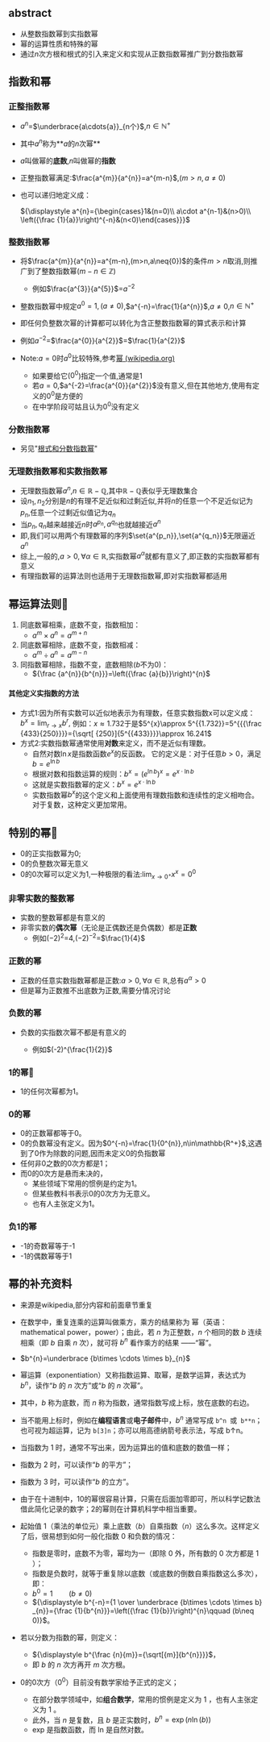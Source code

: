 ## abstract



- 从整数指数幂到实指数幂
- 幂的运算性质和特殊的幂
- 通过$n$次方根和根式的引入来定义和实现从正数指数幂推广到分数指数幂

## 指数和幂

### 正整指数幂

- $a^{n}$=$\underbrace{a\cdots{a}}_{n个}$,$n\in\mathbb{N^{+}}$

- 其中$a^{n}$称为**$a$的$n$次幂**

- $a$叫做幂的**底数**,$n$叫做幂的**指数**

- 正整指数幂满足:$\frac{a^{m}}{a^{n}}=a^{m-n}$,$(m>n,a\neq{0})$

- 也可以递归地定义成：

  ${\displaystyle a^{n}={\begin{cases}1&(n=0)\\
  	a\cdot a^{n-1}&(n>0)\\
  	\left({\frac {1}{a}}\right)^{-n}&(n<0)\end{cases}}}$

### 整数指数幂

- 将$\frac{a^{m}}{a^{n}}=a^{m-n},(m>n,a\neq{0})$的条件$m>n$取消,则推广到了整数指数幂($m-n\in{\mathbb{Z}}$)
  - 例如$\frac{a^{3}}{a^{5}}$=$a^{-2}$
- 整数指数幂中规定$a^{0}=1,(a\neq{0})$,$a^{-n}=\frac{1}{a^{n}}$,$a\neq{0}$,$n\in{\mathbb{N^{+}}}$
- 即任何负整数次幂的计算都可以转化为含正整数指数幂的算式表示和计算

- 例如$a^{-2}$=$\frac{a^{0}}{a^{2}}$=$\frac{1}{a^{2}}$
- Note:$a=0$时$a^{0}$比较特殊,参考[幂  (wikipedia.org)](https://zh.wikipedia.org/zh-cn/冪)
  - 如果要给它($0^0$)指定一个值,通常是1
  - 若$a=0$,$a^{-2}=\frac{a^{0}}{a^{2}}$没有意义,但在其他地方,使用有定义的$0^{0}$是方便的
  - 在中学阶段可姑且认为$0^{0}$没有定义

### 分数指数幂

- 另见"[根式和分数指数幂](http://t.csdnimg.cn/7NDCQ)"

### 无理数指数幂和实数指数幂

- 无理数指数幂$a^{n}$,$n\in\mathbb{R-Q}$,其中$\mathbb{R-Q}$表似乎无理数集合
- 设$n_1,n_2$分别是$n$的有理不足近似和过剩近似,并将$n$的任意一个不足近似记为$p_n$,任意一个过剩近似值记为$q_n$
- 当$p_n,q_n$越来越接近$n$时$a^{p_n},a^{q_n}$也就越接近$a^{n}$
- 即,我们可以用两个有理数幂的序列$\set{a^{p_n}},\set{a^{q_n}}$无限逼近$a^{n}$
- 综上,一般的,$a>0,\forall \alpha\in\mathbb{R}$,实指数幂$a^{\alpha}$就都有意义了,即正数的实指数幂都有意义
- 有理指数幂的运算法则也适用于无理数指数幂,即对实指数幂都适用





## 幂运算法则🎈

1. 同底数幂相乘，底数不变，指数相加：
   - $a^m \times a^n = a^{m + n}$
2. 同底数幂相除，底数不变，指数相减：
   - ${\displaystyle a^{m}\div a^{n}=a^{m-n}}$
3. 同指数幂相除，指数不变，底数相除($b$不为0)：
   - ${\frac  {a^{n}}{b^{n}}}=\left({\frac  {a}{b}}\right)^{n}$

#### 其他定义实指数的方法

- 方式1:因为所有实数可以近似地表示为有理数，任意实数指数x可以定义成：$b^x = \lim_{r \to x} b^r,$
  例如：$x \approx 1.732$于是$5^{x}\approx 5^{{1.732}}=5^{{{\frac  {433}{250}}}}={\sqrt[ {250}]{5^{{433}}}}\approx 16.241$
- 方式2:实数指数幂通常使用**对数**来定义，而不是近似有理数。
  - 自然对数$\ln{x}$是指数函数$e^{x}$的反函数。 它的定义是：对于任意$b>0$，满足$b = e^{\ln b}$
  - 根据对数和指数运算的规则：$b^x = (e^{\ln b})^x = e^{x \cdot\ln b}$
  - 这就是实数指数幂的定义：$b^x = e^{x\cdot\ln b}\,$
  - 实数指数幂$b^x$的这个定义和上面使用有理数指数和连续性的定义相吻合。对于复数，这种定义更加常用。

## 特别的幂👺

- 0的正实指数幂为0;
- $0$的负整数次幂无意义
- $0$的0次幂可以定义为1,一种极限的看法:${\displaystyle \lim _{x\to 0^{+}}x^{x}=0^{0}}$ 

### 非零实数的整数幂

- 实数的整数幂都是有意义的
- 非零实数的**偶次幂**（无论是正偶数还是负偶数）都是**正数**
  - 例如$(-2)^{2}$=$4$,$(-2)^{-2}$=$\frac{1}{4}$

### 正数的幂

- 正数的任意实数指数幂都是正数:$a>0,\forall\alpha\in\mathbb{R}$,总有$a^{\alpha}>0$
- 但是幂为正数推不出底数为正数,需要分情况讨论

### 负数的幂

- 负数的实指数次幂不都是有意义的

  - 例如$(-2)^{\frac{1}{2}}$

  

### 1的幂🎈

- 1的任何次幂都为1。

### 0的幂

- 0的正数幂都等于0。
- 0的负数幂没有定义。因为$0^{-n}=\frac{1}{0^{n}},n\in\mathbb{R^+}$,这遇到了0作为除数的问题,因而未定义0的负指数幂
- 任何非0之数的0次方都是1；
- 而0的0次方是悬而未决的，
  - 某些领域下常用的惯例是约定为1。
  - 但某些教科书表示0的0次方为无意义。
  - 也有人主张定义为1。

### 负1的幂

- -1的奇数幂等于-1
- -1的偶数幂等于1



## 幂的补充资料

- 来源是wikipedia,部分内容和前面章节重复

- 在数学中，重复连乘的运算叫做乘方，乘方的结果称为 幂（英语：mathematical power，power）；由此，若 $n$ 为正整数，$n$ 个相同的数 $b$ 连续相乘（即 $b$ 自乘 $n$ 次），就可将 ${\displaystyle b^{n}}$ 看作乘方的结果 ——“幂”。
- $b^{n}=\underbrace {b\times \cdots \times b}_{n}$
- 幂运算（exponentiation）又称指数运算、取幂，是数学运算，表达式为 ${\displaystyle b^{n}}$，读作“$b$ 的 $n$ 次方”或“$b$ 的 $n$ 次幂”。
- 其中，$b$ 称为底数，而 $n$ 称为指数，通常指数写成上标，放在底数的右边。
- 当不能用上标时，例如在**编程语言**或**电子邮件**中，${\displaystyle b^{n}}$ 通常写成 `b^n `或` b**n`；也可视为超运算，记为 `b[3]n`；亦可以用高德纳箭号表示法，写成 b↑n。
- 当指数为 1 时，通常不写出来，因为运算出的值和底数的数值一样；
- 指数为 2 时，可以读作“$b$ 的平方”；
- 指数为 3 时，可以读作“$b$ 的立方”。
- 由于在十进制中，10的幂很容易计算，只需在后面加零即可，所以科学记数法借此简化记录的数字；2的幂则在计算机科学中相当重要。
- 起始值 1（乘法的单位元）乘上底数（$b$）自乘指数（$n$）这么多次。这样定义了后，很易想到如何一般化指数 0 和负数的情况：
  - 指数是零时，底数不为零，幂均为一（即除 0 外，所有数的 0 次方都是 1 ）；
  - 指数是负数时，就等于重复除以底数（或底数的倒数自乘指数这么多次），即：
  - ${\displaystyle b^{0}=1\qquad (b\neq 0)}$
  - ${\displaystyle b^{-n}={1 \over \underbrace {b\times \cdots \times b} _{n}}={\frac {1}{b^{n}}}=\left({\frac {1}{b}}\right)^{n}\qquad (b\neq 0)}$。
- 若以分数为指数的幂，则定义：
  - ${\displaystyle b^{\frac {n}{m}}={\sqrt[{m}]{b^{n}}}}$，
  - 即 $b$ 的 $n$ 次方再开 $m$ 次方根。
- 0的0次方（$0^{0}$）目前没有数学家给予正式的定义；
  - 在部分数学领域中，如**组合数学**，常用的惯例是定义为 1 ，也有人主张定义为 1 。
  - 此外，当 $n$ 是复数，且 $b$ 是正实数时，${\displaystyle b^{n}=\exp(n\ln(b))}$
  - exp 是指数函数，而 ln 是自然对数。





